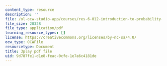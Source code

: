 ```yaml
---
content_type: resource
description: ''
file: /ol-ocw-studio-app/courses/res-6-012-introduction-to-probability-spring-2018/9d787fe1d1e8feac0cfe1e7a6c4181de_1R4IzkWSNgI.pdf
file_size: 20328
file_type: application/pdf
learning_resource_types: []
license: https://creativecommons.org/licenses/by-nc-sa/4.0/
ocw_type: OCWFile
resourcetype: Document
title: 3play pdf file
uid: 9d787fe1-d1e8-feac-0cfe-1e7a6c4181de
---
```

